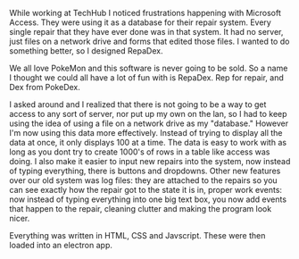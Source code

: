   While working at TechHub I noticed frustrations happening with Microsoft Access. They were using it as a database for their repair system. Every single repair that they have ever done was in that system. It had no server, just files on a network drive and forms that edited those files. I wanted to do something better, so I designed RepaDex. 

  We all love PokeMon and this software is never going to be sold. So a name I thought we could all have a lot of fun with is RepaDex. Rep for repair, and Dex from PokeDex. 
  
  I asked around and I realized that there is not going to be a way to get access to any sort of server, nor put up my own on the lan, so I had to keep using the idea of using a file on a network drive as my "database." However I'm now using this data more effectively. Instead of trying to display all the data at once, it only displays 100 at a time. The data is easy to work with as long as you dont try to create 1000's of rows in a table like access was doing. I also make it easier to input new repairs into the system, now instead of typing everything, there is buttons and dropdowns. Other new features over our old system was log files: they are attached to the repairs so you can see exactly how the repair got to the state it is in, proper work events: now instead of typing everything into one big text box, you now add events that happen to the repair, cleaning clutter and making the program look nicer.

  Everything was written in HTML, CSS and Javscript. These were then loaded into an electron app. 
